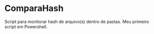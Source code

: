 # ComparaHash
Script para monitorar hash de arquivo(s) dentro de pastas.
Meu primeiro script em Powershell.
